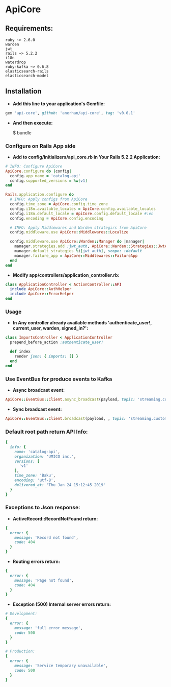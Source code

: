 # ApiCore
## Requirements:
```
ruby ~> 2.6.0
warden
jwt
rails ~> 5.2.2
i18n
waterdrop
ruby-kafka ~> 0.6.8
elasticsearch-rails
elasticsearch-model
```

## Installation

- **Add this line to your application's Gemfile:**

```ruby
gem 'api-core', github: 'anerhan/api-core', tag: 'v0.0.1'
```

- **And then execute:**

    $ bundle

### Configure on Rails App side

- **Add to config/initializers/api_core.rb in Your Rails 5.2.2 Application:**
```ruby
# INFO: Configure ApiCore
ApiCore.configure do |config|
  config.app_name = 'catalog-api'
  config.supported_versions = %w[v1]
end

Rails.application.configure do
  # INFO: Apply configs from ApiCore
  config.time_zone = ApiCore.config.time_zone
  config.i18n.available_locales = ApiCore.config.available_locales
  config.i18n.default_locale = ApiCore.config.default_locale #:en
  config.encoding = ApiCore.config.encoding

  # INFO: Apply Middlewares and Warden strategirs from ApiCore
  config.middleware.use ApiCore::Middlewares::Localize

  config.middleware.use ApiCore::Warden::Manager do |manager|
    manager.strategies.add :jwt_auth, ApiCore::Warden::Strategies::JwtAuth
    manager.default_strategies %i[jwt_auth], scope: :default
    manager.failure_app = ApiCore::Middlewares::FailureApp
  end
end
```

- **Modify app/controllers/application_controller.rb:**
```ruby
class ApplicationController < ActionController::API
  include ApiCore::AuthHelper
  include ApiCore::ErrorHelper
end
```

### Usage
- **In Any controller already available methods 'authenticate_user!, current_user, warden, signed_in?':**
```ruby
class ImportsController < ApplicationController
  prepend_before_action :authenticate_user!

  def index
    render json: { imports: [] }
  end
end
```

### Use EventBus for produce events to Kafka
- **Async broadcast event:**
```ruby
ApiCore::EventBus::Client.async_broadcast(payload, topic: 'streaming.customer')
```

- **Sync broadcast event:**
```ruby
ApiCore::EventBus::Client.broadcast(payload, , topic: 'streaming.customer')
```

### Default root path return API Info:
```ruby
{
  info: {
    name: 'catalog-api',
    organization: 'UMICO inc.',
    versions: [
      'v1'
    ],
    time_zone: 'Baku',
    encoding: 'utf-8',
    delivered_at: 'Thu Jan 24 15:12:45 2019'
  }
}
```

### Exceptions to Json response:
- **ActiveRecord::RecordNotFound return:**
```ruby
{ 
  error: { 
    message: 'Record not found', 
    code: 404 
  }
}
```

- **Routing errors return:**
```ruby
{ 
  error: { 
    message: 'Page not found', 
    code: 404 
  }
}
```

- **Exception (500) Internal server errors return:**

```ruby
# Development:
{ 
  error: { 
    message: 'full error message', 
    code: 500 
  } 
}

# Production:
{ 
  error: { 
    message: 'Service temporary unavailable', 
    code: 500 
  } 
}
```
